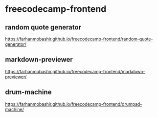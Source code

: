 # freecodecamp-frontend

## random quote generator

https://farhanmobashir.github.io/freecodecamp-frontend/random-quote-generator/

## markdown-previewer

https://farhanmobashir.github.io/freecodecamp-frontend/markdown-previewer/

## drum-machine

https://farhanmobashir.github.io/freecodecamp-frontend/drumpad-machine/



